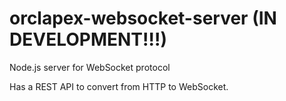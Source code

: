 # orclapex-websocket-server (IN DEVELOPMENT!!!)

Node.js server for WebSocket protocol

Has a REST API to convert from HTTP to WebSocket.
